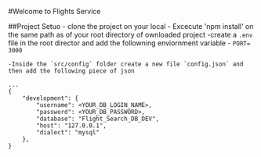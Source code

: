 #Welcome to Flights Service

##Project Setuo
    - clone the project on your local
    - Excecute 'npm install' on the same path as of your root directory of ownloaded project
    -create a `.env` file in the root director and add the followning enviornment variable
        - `PORT= 3000` 
    
    -Inside the `src/config` folder create a new file `config.json` and then add the following piece of json

    ...
    {
        "development": {
            "username": <YOUR_DB_LOGIN_NAME>,
            "password": <YOUR_DB_PASSWORD>, 
            "database": "Flight_Search_DB_DEV",
            "host": "127.0.0.1",
            "dialect": "mysql"
        },
    }

